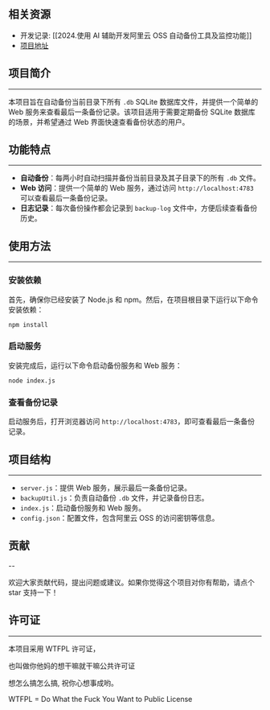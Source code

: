 ## 相关资源
- 开发记录: [[2024.使用 AI 辅助开发阿里云 OSS 自动备份工具及监控功能]]
- [项目地址](https://gitee.com/imyyliang/sqlite-database-backup-tool)

## 项目简介
----

本项目旨在自动备份当前目录下所有 `.db` SQLite 数据库文件，并提供一个简单的 Web 服务来查看最后一条备份记录。该项目适用于需要定期备份 SQLite 数据库的场景，并希望通过 Web 界面快速查看备份状态的用户。

## 功能特点
----

*   **自动备份**：每两小时自动扫描并备份当前目录及其子目录下的所有 `.db` 文件。
*   **Web 访问**：提供一个简单的 Web 服务，通过访问 `http://localhost:4783` 可以查看最后一条备份记录。
*   **日志记录**：每次备份操作都会记录到 `backup-log` 文件中，方便后续查看备份历史。

## 使用方法
----

### 安装依赖

首先，确保你已经安装了 Node.js 和 npm。然后，在项目根目录下运行以下命令安装依赖：

```text-plain
npm install
```

### 启动服务

安装完成后，运行以下命令启动备份服务和 Web 服务：

```text-plain
node index.js
```

### 查看备份记录

启动服务后，打开浏览器访问 `http://localhost:4783`，即可查看最后一条备份记录。

## 项目结构
----

*   `server.js`：提供 Web 服务，展示最后一条备份记录。
*   `backupUtil.js`：负责自动备份 `.db` 文件，并记录备份日志。
*   `index.js`：启动备份服务和 Web 服务。
*   `config.json`：配置文件，包含阿里云 OSS 的访问密钥等信息。

## 贡献
--

欢迎大家贡献代码，提出问题或建议。如果你觉得这个项目对你有帮助，请点个 star 支持一下！

## 许可证
---

本项目采用 WTFPL 许可证，

也叫做你他妈的想干嘛就干嘛公共许可证

想怎么搞怎么搞, 祝你心想事成哟。

WTFPL = Do What the Fuck You Want to Public License